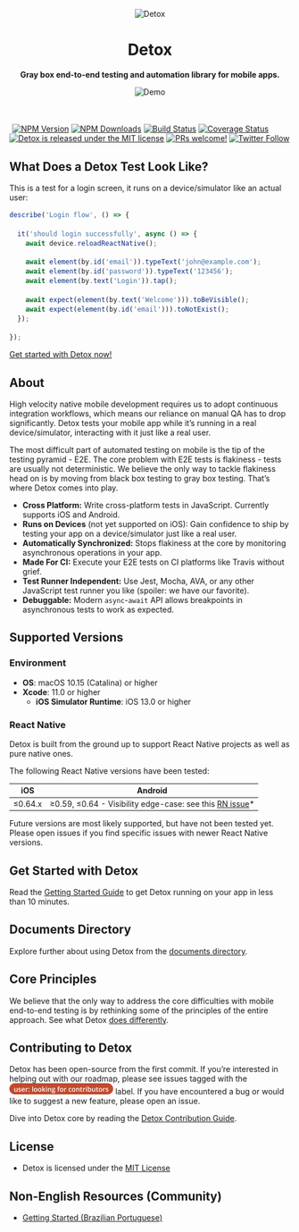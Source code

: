 <!-- markdownlint-configure-file { "first-line-heading": 0 } -->
<p align="center">
  <img alt="Detox" width=380 src="https://raw.githubusercontent.com/wix/Detox/master/docs/img/DetoxLogo.png"/>
</p>
<h1 align="center">
  Detox
</h1>
<p align="center">
<b>Gray box end-to-end testing and automation library for mobile apps.</b>
</p>
<p align="center">
<img alt="Demo" src="http://i.imgur.com/eoaDEYp.gif"/>
</p>
<h1></h1>

<img src="https://user-images.githubusercontent.com/1962469/89655670-1c235c80-d8d3-11ea-9320-0f865767ef5d.png" alt="" height=24 width=1> [![NPM Version](https://img.shields.io/npm/v/detox.svg?style=flat)](https://www.npmjs.com/package/detox) [![NPM Downloads](https://img.shields.io/npm/dm/detox.svg?style=flat)](https://www.npmjs.com/package/detox) [![Build Status](https://img.shields.io/jenkins/s/http/jenkins-oss.wixpress.com:8080/job/multi-detox-master.svg)](https://jenkins-oss.wixpress.com/job/multi-detox-master/) [![Coverage Status](https://coveralls.io/repos/github/wix/Detox/badge.svg?branch=master)](https://coveralls.io/github/wix/Detox?branch=master) [![Detox is released under the MIT license](https://img.shields.io/badge/license-MIT-blue.svg)](LICENSE) [![PRs welcome!](https://img.shields.io/badge/PRs-welcome-brightgreen.svg)](docs/Guide.Contributing.md) [![Twitter Follow](https://img.shields.io/twitter/follow/detoxe2e?label=Follow&style=social)](https://twitter.com/detoxe2e)

## What Does a Detox Test Look Like?

This is a test for a login screen, it runs on a device/simulator like an actual user:

```js
describe('Login flow', () => {
    
  it('should login successfully', async () => {
    await device.reloadReactNative();
    
    await element(by.id('email')).typeText('john@example.com');
    await element(by.id('password')).typeText('123456');
    await element(by.text('Login')).tap();
      
    await expect(element(by.text('Welcome'))).toBeVisible();
    await expect(element(by.id('email'))).toNotExist();
  });
  
});
```

 [Get started with Detox now!](docs/Introduction.GettingStarted.md)

## About

High velocity native mobile development requires us to adopt continuous integration workflows, which means our reliance on manual QA has to drop significantly. Detox tests your mobile app while it’s running in a real device/simulator, interacting with it just like a real user.

The most difficult part of automated testing on mobile is the tip of the testing pyramid - E2E. The core problem with E2E tests is flakiness - tests are usually not deterministic. We believe the only way to tackle flakiness head on is by moving from black box testing to gray box testing. That’s where Detox comes into play.

* **Cross Platform:** Write cross-platform tests in JavaScript. Currently supports iOS and Android.
* **Runs on Devices** (not yet supported on iOS): Gain confidence to ship by testing your app on a device/simulator just like a real user.
* **Automatically Synchronized:** Stops flakiness at the core by monitoring asynchronous operations in your app.
* **Made For CI:** Execute your E2E tests on CI platforms like Travis without grief.
* **Test Runner Independent:** Use Jest, Mocha, AVA, or any other JavaScript test runner you like (spoiler: we have our favorite).
* **Debuggable:** Modern `async`-`await` API allows breakpoints in asynchronous tests to work as expected.

## Supported Versions

### Environment

* **OS**: macOS 10.15 (Catalina) or higher
* **Xcode**: 11.0 or higher
  * **iOS Simulator Runtime**: iOS 13.0 or higher

### React Native

Detox is built from the ground up to support React Native projects as well as pure native ones.

The following React Native versions have been tested:

| iOS     | Android                                                      |
| ------- | ------------------------------------------------------------ |
| ≤0.64.x | ≥0.59, ≤0.64 - Visibility edge-case: see this [RN issue](https://github.com/facebook/react-native/issues/23870)* |

Future versions are most likely supported, but have not been tested yet. Please open issues if you find specific issues with newer React Native versions.

## Get Started with Detox

Read the [Getting Started Guide](docs/Introduction.GettingStarted.md) to get Detox running on your app in less than 10 minutes.

## Documents Directory

Explore further about using Detox from the [documents directory](https://github.com/wix/Detox/tree/master/docs).

## Core Principles

We believe that the only way to address the core difficulties with mobile end-to-end testing is by rethinking some of the  principles of the entire approach. See what Detox [does differently](docs/Introduction.DesignPrinciples.md).

## Contributing to Detox

Detox has been open-source from the first commit. If you’re interested in helping out with our roadmap, please see issues tagged with the [<img src="docs/img/github-label-contributors.png">](https://github.com/wix/Detox/labels/user%3A%20looking%20for%20contributors) label. If you have encountered a bug or would like to suggest a new feature, please open an issue.

Dive into Detox core by reading the [Detox Contribution Guide](docs/Guide.Contributing.md).

## License

* Detox is licensed under the [MIT License](LICENSE)

## Non-English Resources (Community)

* [Getting Started (Brazilian Portuguese)](https://medium.com/quia-digital/iniciando-com-detox-framework-1-4-ce31ad7ae812)
